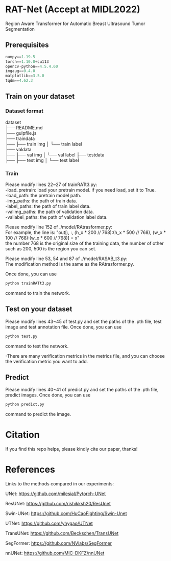 # RAT-Net (Accept at MIDL2022)
Region Aware Transformer for Automatic Breast Ultrasound Tumor Segmentation

## Prerequisites
```python 
numpy==1.19.5
torch==1.10.0+cu113
opencv-python==4.5.4.60
imgaug==0.4.0
matplotlib==3.5.0
tqdm==4.62.3
```

## Train on your dataset

### Dataset format
dataset  
├── README.md  
├── gulpfile.js  
├── traindata  
├── ├── train img
│   └── train label  
├── valdata  
├── ├── val img
│   └── val label 
├── testdata  
├── ├── test img
│   └── test label 

### Train

Please modify lines 22~27 of trainRATt3.py:  
-load_pretrain: load your pretrain model. if you need load, set it to True.  
-load_path: the pretrain model path.  
-img_paths: the path of train data.  
-label_paths: the path of train label data.    
-valimg_paths: the path of validation data.  
-vallabel_paths: the path of validation label data.

Please modify line 152 of ./model/RAtrasformer.py:  
For example, the line is: "out[:, :, (h_x * 200 // 768):(h_x * 500 // 768), (w_x * 100 // 768):(w_x * 600 // 768)] = x"  
the number 768 is the original size of the training data, the number of other such as 200, 500 is the region you can set.

Please modify line 53, 54 and 87 of ./model/RASAB_t3.py:  
The modification method is the same as the RAtrasformer.py.

 Once done, you can use 
```python  
python trainRATt3.py  
```
command to train the network.


## Test on your dataset
Please modify lines 43~45 of test.py and set the paths of the .pth file, test image and test annotation file. Once done, you can use 
```python  
python test.py  
```
command to test the network.

-There are many verification metrics in the metrics file, and you can choose the verification metric you want to add.

## Predict
Please modify lines 40~41 of predict.py and set the paths of the .pth file, predict images. Once done, you can use 
```python  
python predict.py  
```
command to predict the image.

# Citation 

If you find this repo helps, please kindly cite our paper, thanks!

# References
Links to the methods compared in our experiments:

UNet: https://github.com/milesial/Pytorch-UNet

ResUNet: https://github.com/rishikksh20/ResUnet

Swin-UNet: https://github.com/HuCaoFighting/Swin-Unet

UTNet: https://github.com/yhygao/UTNet

TransUNet: https://github.com/Beckschen/TransUNet

SegFormer: https://github.com/NVlabs/SegFormer

nnUNet: https://github.com/MIC-DKFZ/nnUNet
